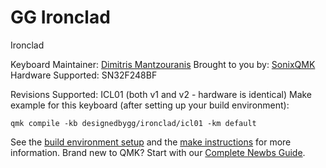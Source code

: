 # GG Ironclad

Ironclad

Keyboard Maintainer: [Dimitris Mantzouranis](https://github.com/dexter93)
Brought to you by: [SonixQMK](https://github.com/SonixQMK/qmk_firmware)
Hardware Supported: SN32F248BF

Revisions Supported: ICL01 (both v1 and v2 - hardware is identical)
Make example for this keyboard (after setting up your build environment):

    qmk compile -kb designedbygg/ironclad/icl01 -km default

See the [build environment setup](https://docs.qmk.fm/#/getting_started_build_tools) and the [make instructions](https://docs.qmk.fm/#/getting_started_make_guide) for more information. Brand new to QMK? Start with our [Complete Newbs Guide](https://docs.qmk.fm/#/newbs).
